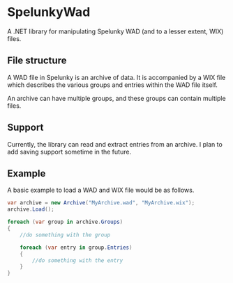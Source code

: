 # SpelunkyWad

A .NET library for manipulating Spelunky WAD (and to a lesser extent, WIX) files.

## File structure

A WAD file in Spelunky is an archive of data. It is accompanied by a WIX file which describes the various groups and entries within the WAD file itself.

An archive can have multiple groups, and these groups can contain multiple files.

## Support

Currently, the library can read and extract entries from an archive. I plan to add saving support sometime in the future.

## Example

A basic example to load a WAD and WIX file would be as follows.

```csharp
var archive = new Archive("MyArchive.wad", "MyArchive.wix");
archive.Load();

foreach (var group in archive.Groups)
{
	//do something with the group

	foreach (var entry in group.Entries)
	{
		//do something with the entry
	}
}
```